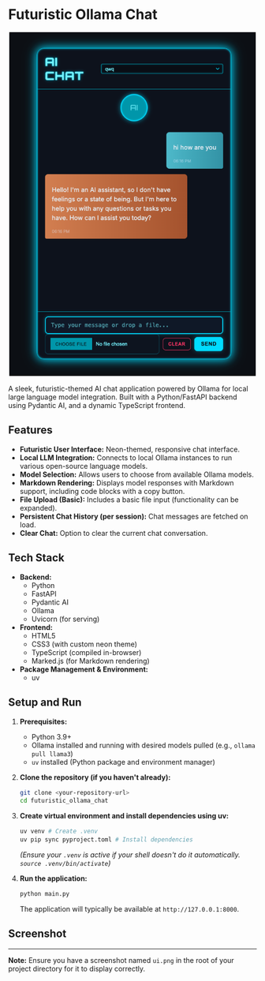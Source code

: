 # Futuristic Ollama Chat

<p align="center">
  <img src="./ui.png" alt="Futuristic Ollama Chat UI" width="500"/>
</p>

A sleek, futuristic-themed AI chat application powered by Ollama for local large language model integration. Built with a Python/FastAPI backend using Pydantic AI, and a dynamic TypeScript frontend.

## Features

*   **Futuristic User Interface:** Neon-themed, responsive chat interface.
*   **Local LLM Integration:** Connects to local Ollama instances to run various open-source language models.
*   **Model Selection:** Allows users to choose from available Ollama models.
*   **Markdown Rendering:** Displays model responses with Markdown support, including code blocks with a copy button.
*   **File Upload (Basic):** Includes a basic file input (functionality can be expanded).
*   **Persistent Chat History (per session):** Chat messages are fetched on load.
*   **Clear Chat:** Option to clear the current chat conversation.

## Tech Stack

*   **Backend:**
    *   Python
    *   FastAPI
    *   Pydantic AI
    *   Ollama
    *   Uvicorn (for serving)
*   **Frontend:**
    *   HTML5
    *   CSS3 (with custom neon theme)
    *   TypeScript (compiled in-browser)
    *   Marked.js (for Markdown rendering)
*   **Package Management & Environment:**
    *   uv

## Setup and Run

1.  **Prerequisites:**
    *   Python 3.9+
    *   Ollama installed and running with desired models pulled (e.g., `ollama pull llama3`)
    *   `uv` installed (Python package and environment manager)

2.  **Clone the repository (if you haven't already):**
    ```bash
    git clone <your-repository-url>
    cd futuristic_ollama_chat 
    ```

3.  **Create virtual environment and install dependencies using uv:**
    ```bash
    uv venv # Create .venv
    uv pip sync pyproject.toml # Install dependencies
    ```
    *(Ensure your `.venv` is active if your shell doesn't do it automatically. `source .venv/bin/activate`)*

4.  **Run the application:**
    ```bash
    python main.py
    ```
    The application will typically be available at `http://127.0.0.1:8000`.

## Screenshot

---

**Note:** Ensure you have a screenshot named `ui.png` in the root of your project directory for it to display correctly.
